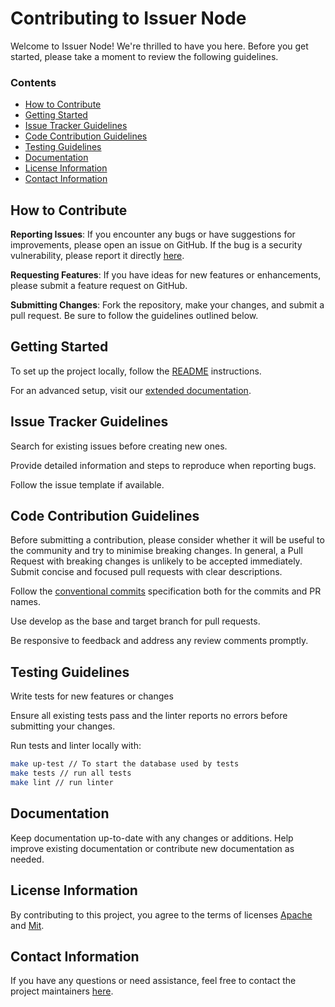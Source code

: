 # Contributing to Issuer Node

Welcome to Issuer Node! We're thrilled to have you here. Before you get started, please take a moment to review the following guidelines.

### Contents

* [How to Contribute](#how-to-contribute)
* [Getting Started](#getting-started)
* [Issue Tracker Guidelines](#issue-tracker-guidelines)
* [Code Contribution Guidelines](#code-contribution-guidelines)
* [Testing Guidelines](#testing-guidelines)
* [Documentation](#documentation)
* [License Information](#license-information)
* [Contact Information](#contact-information)

## How to Contribute

**Reporting Issues**: If you encounter any bugs or have suggestions for improvements, please open an issue on GitHub. If the bug is a security vulnerability, please report it directly [here](https://support.polygon.technology/support/solutions/categories/82000473421/folders/82000694808).

**Requesting Features**: If you have ideas for new features or enhancements, please submit a feature request on GitHub.

**Submitting Changes**: Fork the repository, make your changes, and submit a pull request. Be sure to follow the guidelines outlined below.

## Getting Started

To set up the project locally, follow the [README](./README.md#quick-start-installation) instructions.

For an advanced setup, visit our [extended documentation](https://devs.polygonid.com/docs/issuer/issuer-configuration).

## Issue Tracker Guidelines

Search for existing issues before creating new ones.

Provide detailed information and steps to reproduce when reporting bugs.

Follow the issue template if available.

## Code Contribution Guidelines

Before submitting a contribution, please consider whether it will be useful to the community and try to minimise breaking changes. In general, a Pull Request with breaking changes is unlikely to be accepted immediately.
Submit concise and focused pull requests with clear descriptions.

Follow the [conventional commits](https://www.conventionalcommits.org/en/v1.0.0/) specification both for the commits and PR names.

Use develop as the base and target branch for pull requests.

Be responsive to feedback and address any review comments promptly.

## Testing Guidelines

Write tests for new features or changes

Ensure all existing tests pass and the linter reports no errors before submitting your changes.

Run tests and linter locally with:

```bash
make up-test // To start the database used by tests
make tests // run all tests
make lint // run linter
```

## Documentation

Keep documentation up-to-date with any changes or additions.
Help improve existing documentation or contribute new documentation as needed.

## License Information

By contributing to this project, you agree to the terms of licenses [Apache](LICENSE-APACHE) and [Mit](LICENSE-MIT).

## Contact Information

If you have any questions or need assistance, feel free to contact the project maintainers [here](https://support.polygon.technology/support/solutions/categories/82000473421/folders/82000694808).
